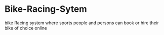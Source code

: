 # Bike-Racing-Sytem
bike Racing system where sports people and persons can book or hire their bike of choice online

